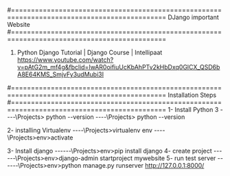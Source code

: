 #=============================================================================================
                             DJango important Website
#=============================================================================================
1) Python Django Tutorial | Django Course | Intellipaat
https://www.youtube.com/watch?v=pAtG2m_mf4g&fbclid=IwAR0oifiuUcKbAhPTv2kHbDxq0GlCX_QSD6bA8E64KMS_SmjvFy3udMubi3I

#=============================================================================================
                          Installation Steps
#============================================================================================= 
1- Install Python 3
----\Projects> python --version
----\Projects> python --version   

2- installing Virtualenv
----\Projects>virtualenv env
----\Projects>env>activate

3-  Install django
------\Projects>env>pip install django
4-  create project 
------\Projects>env>django-admin startproject mywebsite
5-   run test server
------\Projects>env>python manage.py runserver 
http://127.0.0.1:8000/
